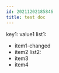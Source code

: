 ```yaml
---
id: 20211202185846
title: test doc
---
```

key1: value1
list1:
  - item1-changed
  - item2
list2:
  - item3
  - item4
